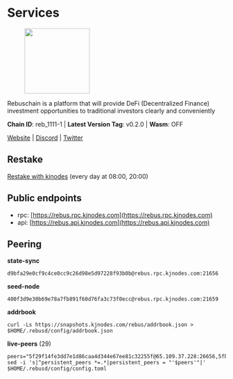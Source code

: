 # Services

<figure><img src="https://raw.githubusercontent.com/kj89/testnet_manuals/main/pingpub/logos/rebus.png" width="150" alt=""><figcaption></figcaption></figure>

Rebuschain is a platform that will provide DeFi (Decentralized Finance)  investment opportunities to traditional investors clearly and conveniently

**Chain ID**: reb_1111-1 | **Latest Version Tag**: v0.2.0 | **Wasm**: OFF

[Website](https://www.rebuschain.com) | [Discord](https://discord.gg/rebuschain) | [Twitter](https://twitter.com/RebusChain)

## Restake

[Restake with kjnodes](https://restake.app/rebus/rebusvaloper1vndzy8y55ylgpmmsc34uy8rm6kqlml6ffs9lrv) (every day at 08:00, 20:00)
## Public endpoints

* rpc: [https://rebus.rpc.kjnodes.com](https://rebus.rpc.kjnodes.com)
* api: [https://rebus.api.kjnodes.com](https://rebus.api.kjnodes.com)

## Peering

**state-sync**

```
d9bfa29e0cf9c4ce0cc9c26d98e5d97228f93b0b@rebus.rpc.kjnodes.com:21656
```

**seed-node**

```
400f3d9e30b69e78a7fb891f60d76fa3c73f0ecc@rebus.rpc.kjnodes.com:21659
```

**addrbook**
```
curl -Ls https://snapshots.kjnodes.com/rebus/addrbook.json > $HOME/.rebusd/config/addrbook.json
```

**live-peers** (29)
```
peers="5f29f14fe3dd7e1d86caa4d344e67ee81c32255f@65.109.37.228:26656,5fb9952f3eaeb5be3aab37425831c2a4830a019d@65.21.133.125:29656,6ad5dd14c578016cc7bc4d7c6d6f7f773bba39af@65.109.60.57:26656,1fcb45323f9045707c0c344a60d7cb906008cfaf@65.109.80.176:26656,641b33b0e909630868133820605edf2b4ba4969a@65.109.49.109:26656,d28516746773bfaeca4efa5537c0bf5990b8828e@65.21.229.33:27656,afdd27b58e851dcbb8c98c0e3191a0d8bfbcd3ae@65.108.41.252:26656,4a4d2e7070e05ad6c13628d2f191d96172659452@65.109.65.210:40656,92245ff5c7a4b293d2f0c7f9afca0ddad2e0fb52@65.108.244.178:26656,b570827e4397512e077028ea7121d3e19eb25bab@85.10.200.221:26656,ce38728ac38ebbb4a72d496d42f8e9030af441d7@162.19.137.25:26656,57f475bb44fc6f121790d523ce06fb4e0ad9ab69@141.95.65.73:17256,7ee74ea68e350fc5214657255cba5e339bb30c2a@138.201.127.91:26674,b1b08fe470551dca6d6631fb1bfabb814f6c1aec@54.37.129.164:54556,f4ad005ee8ec25508c498294e9e83d81b188ea49@185.248.24.16:21656,a3d975c913570ad217d9a3de01a8616ad5ce20f8@142.132.128.137:26656,d9bfa29e0cf9c4ce0cc9c26d98e5d97228f93b0b@65.109.88.38:21656,b1dcbb37514fbe215be54079e71aa39dac7fd0ae@64.5.123.203:26656,89ded0a3987d22e46b756fead439e2a4d25f23cb@185.144.99.30:26656,0fedf7695d9e2721663c1d573d6d81a14c21533e@65.21.90.137:12856,3cc5fb5f6140ac4e57dfc80940c8a06daa299c89@51.77.195.46:26656,3e319c765b7b48d518a2e3218efc317234b81681@142.132.159.188:26656,ff7621be29e39e9fdf07f2501e1a217201ca29ee@213.239.207.175:39656,89757803f40da51678451735445ad40d5b15e059@169.155.44.106:26656,a35d28e111c1dcc1e5f3203627b449adfb4425f2@65.109.29.150:21656,e056318da91e77585f496333040e00e12f6941d1@51.83.97.166:26656,bb2a7dc81b9bd0e017409a2bbb71b12bb899e743@178.63.22.117:26656,17779ded6b3dc2f31d6c6f40cc6f07d802753ba7@78.47.153.128:26656,703714c82c94fc1c74b6ee0d1fc3417b932be5f3@134.65.192.98:26656"
sed -i 's|^persistent_peers *=.*|persistent_peers = "'$peers'"|' $HOME/.rebusd/config/config.toml
```

